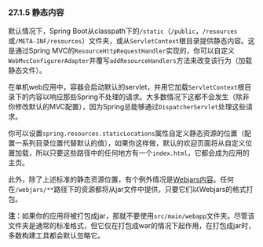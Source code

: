 ### 27.1.5 静态内容

默认情况下，Spring Boot从classpath下的`/static`（`/public`，`/resources`或`/META-INF/resources`）文件夹，或从`ServletContext`根目录提供静态内容。这是通过Spring MVC的`ResourceHttpRequestHandler`实现的，你可以自定义`WebMvcConfigurerAdapter`并覆写`addResourceHandlers`方法来改变该行为（加载静态文件）。

在单机web应用中，容器会启动默认的servlet，并用它加载`ServletContext`根目录下的内容以响应那些Spring不处理的请求。大多数情况下这都不会发生（除非你修改默认的MVC配置），因为Spring总能够通过`DispatcherServlet`处理这些请求。

你可以设置`spring.resources.staticLocations`属性自定义静态资源的位置（配置一系列目录位置代替默认的值），如果你这样做，默认的欢迎页面将从自定义位置加载，所以只要这些路径中的任何地方有一个`index.html`，它都会成为应用的主页。

此外，除了上述标准的静态资源位置，有个例外情况是[Webjars内容](http://www.webjars.org/)。任何在`/webjars/**`路径下的资源都将从jar文件中提供，只要它们以Webjars的格式打包。

**注**：如果你的应用将被打包成jar，那就不要使用`src/main/webapp`文件夹。尽管该文件夹是通常的标准格式，但它仅在打包成war的情况下起作用，在打包成jar时，多数构建工具都会默认忽略它。
